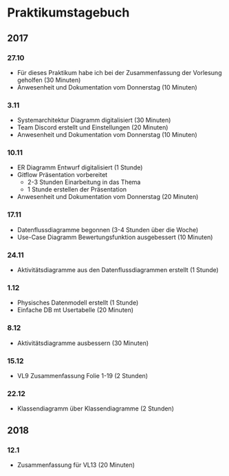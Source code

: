 # Praktikumstagebuch 
## 2017

### 27.10
- Für dieses Praktikum habe ich bei der Zusammenfassung der Vorlesung geholfen (30 Minuten)
- Anwesenheit und Dokumentation vom Donnerstag (10 Minuten)

### 3.11
- Systemarchitektur Diagramm digitalisiert (30 Minuten)
- Team Discord erstellt und Einstellungen (20 Minuten)
- Anwesenheit und Dokumentation vom Donnerstag (10 Minuten)

### 10.11
- ER Diagramm Entwurf digitalisiert (1 Stunde)
- Gitflow Präsentation vorbereitet
	- 2-3 Stunden Einarbeitung in das Thema
	- 1 Stunde erstellen der Präsentation
- Anwesenheit und Dokumentation vom Donnerstag (20 Minuten)

### 17.11
- Datenflussdiagramme begonnen (3-4 Stunden über die Woche)
- Use-Case Diagramm Bewertungsfunktion ausgebessert (10 Minuten)

### 24.11
- Aktivitätsdiagramme aus den Datenflussdiagrammen erstellt (1 Stunde)

### 1.12
- Physisches Datenmodell erstellt (1 Stunde)
- Einfache DB mt Usertabelle (20 Minuten)

### 8.12
- Aktivitätsdiagramme ausbessern (30 Minuten)

### 15.12
- VL9 Zusammenfassung Folie 1-19 (2 Stunden)

### 22.12
- Klassendiagramm über Klassendiagramme (2 Stunden)

## 2018

### 12.1
- Zusammenfassung für VL13 (20 Minuten)
